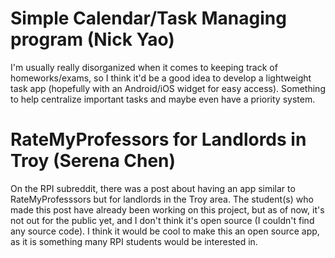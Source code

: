 # Simple Calendar/Task Managing program (Nick Yao)
I'm usually really disorganized when it comes to keeping track of
homeworks/exams, so I think it'd be a good idea to develop a lightweight task
app (hopefully with an Android/iOS widget for easy access). Something to help
centralize important tasks and maybe even have a priority system.

# RateMyProfessors for Landlords in Troy (Serena Chen)
On the RPI subreddit, there was a post about having an app similar to 
RateMyProfesssors but for landlords in the Troy area. The student(s) who 
made this post have already been working on this project, but as of now, it's
not out for the public yet, and I don't think it's open source (I couldn't
find any source code). I think it would be cool to make this an open source 
app, as it is something many RPI students would be interested in.
